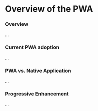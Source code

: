 # Overview of the PWA

### Overview

...

### Current PWA adoption

...

### PWA vs. Native Application

...

### Progressive Enhancement

...


